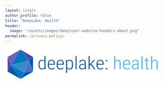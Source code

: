 ```yaml
---
layout: single
author_profile: false
title: "DeepLake: Health"
header:
  image: "/assets/images/deeployer-website-headers-about.png"
permalink: /privacy-policy/
---
```


<img src="/assets/images/deeployer-logo-deeplake.png">
